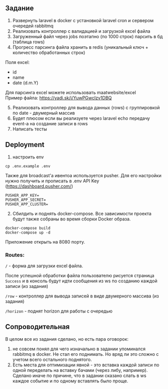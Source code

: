 ## Задание
1. Развернуть laravel в docker с установкой laravel cron и сервером очередей rabbitmq
2. Реализовать контроллер с валидацией и загрузкой excel файла
3. Загруженный файл через jobs поэтапно (по 1000 строк) парсить в бд (таблица rows)
4. Прогресс парсинга файла хранить в redis (уникальный ключ + количество обработанных строк)

Поля excel:
- id
- name
- date (d.m.Y)

Для парсинга excel можете использовать maatwebsite/excel  
Пример файла: https://yadi.sk/i/YuwPGwcIzv1DBQ

5. Реализовать контроллер для вывода данных (rows) с группировкой по date - двумерный массив
6. Будет плюсом если вы реализуете через laravel echo передачу event-а на создание записи в rows
7. Написать тесты

## Deployment
1. настроить env
```
cp .env.example .env
```
Также для broadcast'a ивентоа используется pusher. Для его настройки нужно получить и прописать в .env API Key (https://dashboard.pusher.com/)
```
PUSHER_APP_KEY=
PUSHER_APP_SECRET=
PUSHER_APP_CLUSTER=
```

2. Сбилдить и поднять docker-compose. Все зависимости проекта будут также собраны во время сборки Docker образа.
```
docker-compose build
docker-compose up -d
```

Приложение открыть на 8080 порту. 

### Routes:
`/` - форма для загрузки excel файла.

После успешной обработки файла пользователю рисуется страница `Success`
и в консоль будут идти сообщения из ws по созданию каждой записи (из задания)

`/row` - контроллер для вывода записей в виде двумерного массива (из задания)

`/horizon` - поднят horizon для работы с очередью

## Сопроводительная
В целом все из задания сделано, но есть пара оговорок: 
1. не совсем понял для чего изначально в задании упоминался rabbitmq в docker. Не стал его поднимать.
Но вряд ли это сложно с учетом всего остального поднятого.  
2. Есть места для оптимизации явной - это вставка каждой записи по одной переделать на вставку бачами (через либу, например).
Сделано иначе по причине, что в задании сказано слать в ws каждое событие и по одному вставлять было проще. 
